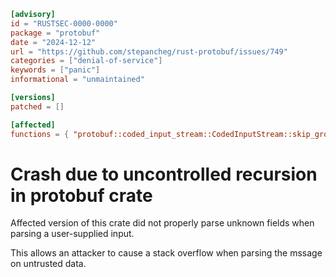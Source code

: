 ```toml
[advisory]
id = "RUSTSEC-0000-0000"
package = "protobuf"
date = "2024-12-12"
url = "https://github.com/stepancheg/rust-protobuf/issues/749"
categories = ["denial-of-service"]
keywords = ["panic"]
informational = "unmaintained"

[versions]
patched = []

[affected]
functions = { "protobuf::coded_input_stream::CodedInputStream::skip_group" = ["<= 3.4.0"] }
```

# Crash due to uncontrolled recursion in protobuf crate

Affected version of this crate did not properly parse unknown fields when parsing a user-supplied input.

This allows an attacker to cause a stack overflow when parsing the mssage on untrusted data.
